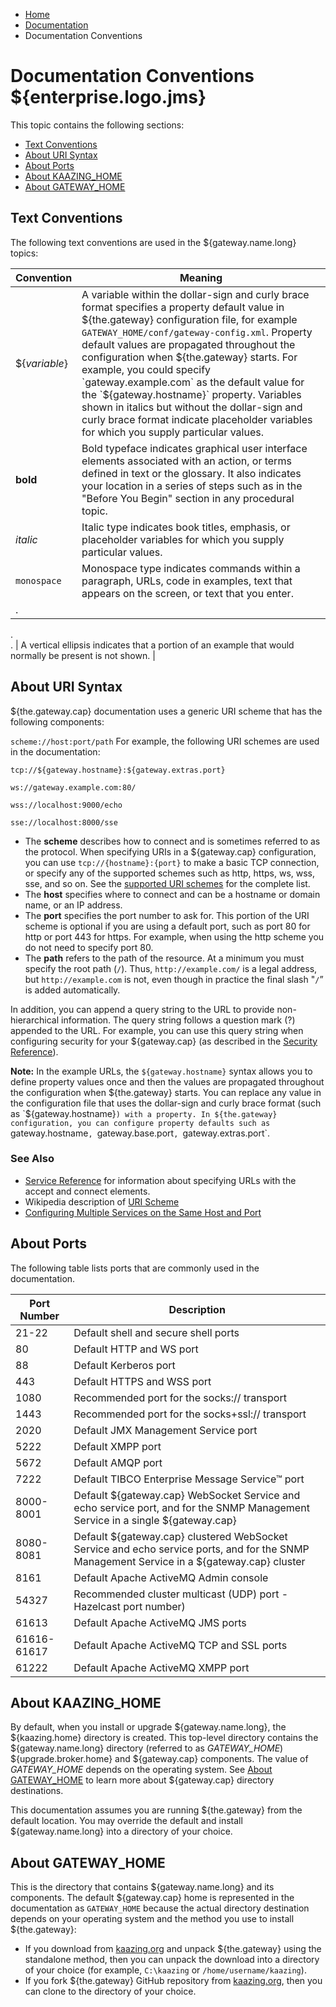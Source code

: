 -   [Home](../../index.md)
-   [Documentation](../index.md)
-   Documentation Conventions

Documentation Conventions ${enterprise.logo.jms}
================================================

This topic contains the following sections:
-   [Text Conventions](#docconventions)
-   [About URI Syntax](#urlsyntax)
-   [About Ports](#aboutports)
-   [About KAAZING\_HOME](#kaazinghome)
-   [About GATEWAY\_HOME](#gatewayhome)

<a name="docconventions"></a>Text Conventions
---------------------------------------------

The following text conventions are used in the ${gateway.name.long} topics:

| Convention    | Meaning                                                                                                                                                                                                                                                                                                                                                                                                                                                                                                                                                      |
|---------------|--------------------------------------------------------------------------------------------------------------------------------------------------------------------------------------------------------------------------------------------------------------------------------------------------------------------------------------------------------------------------------------------------------------------------------------------------------------------------------------------------------------------------------------------------------------|
| ${*variable*} | A variable within the dollar-sign and curly brace format specifies a property default value in ${the.gateway} configuration file, for example `GATEWAY_HOME/conf/gateway-config.xml`. Property default values are propagated throughout the configuration when ${the.gateway} starts. For example, you could specify `gateway.example.com` as the default value for the `${gateway.hostname}` property. Variables shown in italics but without the dollar-sign and curly brace format indicate placeholder variables for which you supply particular values. |
| **bold**      | Bold typeface indicates graphical user interface elements associated with an action, or terms defined in text or the glossary. It also indicates your location in a series of steps such as in the "Before You Begin" section in any procedural topic.                                                                                                                                                                                                                                                                                                       |
| *italic*      | Italic type indicates book titles, emphasis, or placeholder variables for which you supply particular values.                                                                                                                                                                                                                                                                                                                                                                                                                                                |
| `monospace`   | Monospace type indicates commands within a paragraph, URLs, code in examples, text that appears on the screen, or text that you enter.                                                                                                                                                                                                                                                                                                                                                                                                                       |
| .             
  .             
  .             | A vertical ellipsis indicates that a portion of an example that would normally be present is not shown.                                                                                                                                                                                                                                                                                                                                                                                                                                                      |

<a name="urlsyntax"></a>About URI Syntax
----------------------------------------

${the.gateway.cap} documentation uses a generic URI scheme that has the following components:

`scheme://host:port/path`
For example, the following URI schemes are used in the documentation:

`tcp://${gateway.hostname}:${gateway.extras.port}`

`ws://gateway.example.com:80/`

`wss://localhost:9000/echo`

`sse://localhost:8000/sse`

-   The **scheme** describes how to connect and is sometimes referred to as the protocol. When specifying URIs in a ${gateway.cap} configuration, you can use `tcp://{hostname}:{port}` to make a basic TCP connection, or specify any of the supported schemes such as http, https, ws, wss, sse, and so on. See the [supported URI schemes](../admin-reference/r_conf_service.md#note_supportedURLschemes) for the complete list.
-   The **host** specifies where to connect and can be a hostname or domain name, or an IP address.
-   The **port** specifies the port number to ask for. This portion of the URI scheme is optional if you are using a default port, such as port 80 for http or port 443 for https. For example, when using the http scheme you do not need to specify port 80.
-   The **path** refers to the path of the resource. At a minimum you must specify the root path (`/`). Thus, `http://example.com/` is a legal address, but `http://example.com` is not, even though in practice the final slash "`/`” is added automatically.

In addition, you can append a query string to the URL to provide non-hierarchical information. The query string follows a question mark (?) appended to the URL. For example, you can use this query string when configuring security for your ${gateway.cap} (as described in the [Security Reference](../admin-reference/r_conf_security.md)).

**Note:** In the example URLs, the `${gateway.hostname}` syntax allows you to define property values once and then the values are propagated throughout the configuration when ${the.gateway} starts. You can replace any value in the configuration file that uses the dollar-sign and curly brace format (such as `${gateway.hostname}`) with a property. In ${the.gateway} configuration, you can configure property defaults such as `gateway.hostname`, `gateway.base.port`, `gateway.extras.port`.
### See Also

-   [Service Reference](../admin-reference/r_conf_service.md) for information about specifying URLs with the accept and connect elements.
-   Wikipedia description of [URI Scheme](http://en.wikipedia.org/wiki/URI_scheme)
-   [Configuring Multiple Services on the Same Host and Port](../admin-reference/c_conf_multipleservices.md#configmultsrvcs)

<a name="aboutports"></a>About Ports
------------------------------------

The following table lists ports that are commonly used in the documentation.

| Port Number | Description                                                                                                                                |
|-------------|--------------------------------------------------------------------------------------------------------------------------------------------|
| 21-22       | Default shell and secure shell ports                                                                                                       |
| 80          | Default HTTP and WS port                                                                                                                   |
| 88          | Default Kerberos port                                                                                                                      |
| 443         | Default HTTPS and WSS port                                                                                                                 |
| 1080        | Recommended port for the socks:// transport                                                                                                |
| 1443        | Recommended port for the socks+ssl:// transport                                                                                            |
| 2020        | Default JMX Management Service port                                                                                                        |
| 5222        | Default XMPP port                                                                                                                          |
| 5672        | Default AMQP port                                                                                                                          |
| 7222        | Default TIBCO Enterprise Message Service™ port                                                                                             |
| 8000-8001   | Default ${gateway.cap} WebSocket Service and echo service port, and for the SNMP Management Service in a single ${gateway.cap}             |
| 8080-8081   | Default ${gateway.cap} clustered WebSocket Service and echo service ports, and for the SNMP Management Service in a ${gateway.cap} cluster |
| 8161        | Default Apache ActiveMQ Admin console                                                                                                      |
| 54327       | Recommended cluster multicast (UDP) port - Hazelcast port number)                                                                          |
| 61613       | Default Apache ActiveMQ JMS ports                                                                                                          |
| 61616-61617 | Default Apache ActiveMQ TCP and SSL ports                                                                                                  |
| 61222       | Default Apache ActiveMQ XMPP port                                                                                                          |

<a name="kaazinghome"></a>About KAAZING\_HOME
---------------------------------------------

By default, when you install or upgrade ${gateway.name.long}, the ${kaazing.home} directory is created. This top-level directory contains the ${gateway.name.long} directory (referred to as *GATEWAY\_HOME*) ${upgrade.broker.home} and ${gateway.cap} components. The value of *GATEWAY\_HOME* depends on the operating system. See [About GATEWAY\_HOME](#gatewayhome) to learn more about ${gateway.cap} directory destinations.

This documentation assumes you are running ${the.gateway} from the default location. You may override the default and install ${gateway.name.long} into a directory of your choice.

<a name="gatewayhome"></a>About GATEWAY\_HOME
---------------------------------------------

This is the directory that contains ${gateway.name.long} and its components. The default ${gateway.cap} home is represented in the documentation as `GATEWAY_HOME` because the actual directory destination depends on your operating system and the method you use to install ${the.gateway}:

-   If you download from [kaazing.org](http://kaazing.org) and unpack ${the.gateway} using the standalone method, then you can unpack the download into a directory of your choice (for example, `C:\kaazing` or `/home/username/kaazing`).
-   If you fork ${the.gateway} GitHub repository from [kaazing.org](http://kaazing.org), then you can clone to the directory of your choice.


